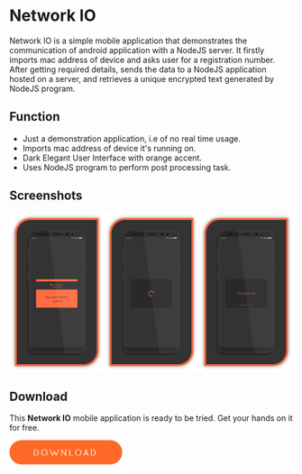 # Network IO
Network IO is a simple mobile application that demonstrates the communication of android application with a NodeJS server. It firstly imports mac address of device and asks user for a registration number. After getting required details, sends the data to a NodeJS application hosted on a server, and retrieves a unique encrypted text generated by NodeJS program.  

## Function
- Just a demonstration application, i.e of no real time usage.
- Imports mac address of device it's running on.
- Dark Elegant User Interface with orange accent.
- Uses NodeJS program to perform post processing task.

## Screenshots
<img src="screenshots/h.png" width="33.3333%"><img src="screenshots/l.png" width="33.3333%"><img src="screenshots/r.png" width="33.3333%">

## Download  
This **Network IO** mobile application is ready to be tried. Get your hands on it for free.  

[<img src="download_button.png" width="200">](NetworkIO.apk?raw=true)
